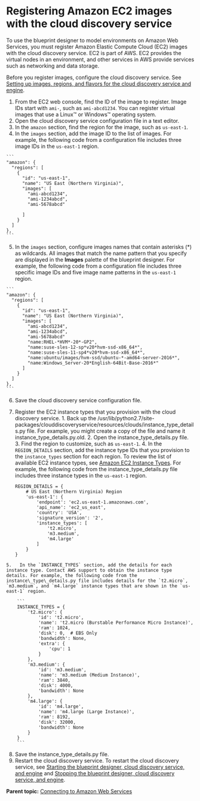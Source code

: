# Registering Amazon EC2 images with the cloud discovery service

To use the blueprint designer to model environments on Amazon Web Services, you must register Amazon Elastic Compute Cloud \(EC2\) images with the cloud discovery service. EC2 is part of AWS. EC2 provides the virtual nodes in an environment, and other services in AWS provide services such as networking and data storage.

Before you register images, configure the cloud discovery service. See [Setting up images, regions, and flavors for the cloud discovery service and engine](../../com.ibm.udeploy.doc/topics/cds_configure.md).

1.   From the EC2 web console, find the ID of the image to register. Image IDs start with `ami-`, such as `ami-abcd1234`. You can register virtual images that use a Linux™ or Windows™ operating system.
2.   Open the cloud discovery service configuration file in a text editor. 
3.   In the `amazon` section, find the region for the image, such as `us-east-1`. 
4.   In the `images` section, add the image ID to the list of images. For example, the following code from a configuration file includes three image IDs in the `us-east-1` region.

    ```
    "amazon": {
      "regions": [
        {
          "id": "us-east-1",
          "name": "US East (Northern Virginia)",
          "images": [
            "ami-abcd1234",
            "ami-1234abcd",
            "ami-5678abcd"
    
          ]
        }
      ]
    },
    ```

5.   In the `images` section, configure images names that contain asterisks \(\*\) as wildcards. All images that match the name pattern that you specify are displayed in the **Images** palette of the blueprint designer. For example, the following code from a configuration file includes three specific image IDs and five image name patterns in the `us-east-1` region.

    ```
    "amazon": {
      "regions": [
        {
          "id": "us-east-1",
          "name": "US East (Northern Virginia)",
          "images": [
            "ami-abcd1234",
            "ami-1234abcd",
            "ami-5678abcd"
            "name:RHEL-*HVM*-20*-GP2",
            "name:suse-sles-12-sp*v20*hvm-ssd-x86_64*",
            "name:suse-sles-11-sp4*v20*hvm-ssd-x86_64*",
            "name:ubuntu/images/hvm-ssd/ubuntu-*-amd64-server-2016*",
            "name:Windows_Server-20*English-64Bit-Base-2016*"
          ]
        }
      ]
    },
    ```

6.   Save the cloud discovery service configuration file. 
7.   Register the EC2 instance types that you provision with the cloud discovery service. 
    1.   Back up the /usr/lib/python2.7/site-packages/clouddiscoveryservice/resources/clouds/instance\_type\_details.py file. For example, you might create a copy of the file and name it instance\_type\_details.py.old.
    2.   Open the instance\_type\_details.py file. 
    3.   Find the region to customize, such as `us-east-1`. 
    4.   In the `REGION_DETAILS` section, add the instance type IDs that you provision to the `instance_types` section for each region. To review the list of available EC2 instance types, see [Amazon EC2 Instance Types](https://aws.amazon.com/ec2/instance-types/). For example, the following code from the instance\_type\_details.py file includes three instance types in the `us-east-1` region.

        ```
        REGION_DETAILS = {
            # US East (Northern Virginia) Region
            'us-east-1': {
                'endpoint': 'ec2.us-east-1.amazonaws.com',
                'api_name': 'ec2_us_east',
                'country': 'USA',
                'signature_version': '2',
                'instance_types': [
                    't2.micro',
                    'm3.medium',
                    'm4.large'   
                ]
            }
        }
        ```

    5.   In the `INSTANCE_TYPES` section, add the details for each instance type. Contact AWS support to obtain the instance type details. For example, the following code from the instance\_type\_details.py file includes details for the `t2.micro`, `m3.medium`, and `m4.large` instance types that are shown in the `us-east-1` region.

        ```
        INSTANCE_TYPES = {
            't2.micro': {
                'id': 't2.micro',
                'name': 't2.micro (Burstable Performance Micro Instance)',
                'ram': 1024,
                'disk': 0,  # EBS Only
                'bandwidth': None,
                'extra': {
                    'cpu': 1
                }
            },
            'm3.medium': {
                'id': 'm3.medium',
                'name': 'm3.medium (Medium Instance)',
                'ram': 3840,
                'disk': 4000,
                'bandwidth': None
            },
            'm4.large': {
                'id': 'm4.large',
                'name': 'm4.large (Large Instance)',
                'ram': 8192,
                'disk': 32000,
                'bandwidth': None
            }
        }
        ```

8.   Save the instance\_type\_details.py file. 
9.   Restart the cloud discovery service. To restart the cloud discovery service, see [Starting the blueprint designer, cloud discovery service, and engine](../../com.ibm.udeploy.install.doc/topics/start_patterns.md) and [Stopping the blueprint designer, cloud discovery service, and engine](../../com.ibm.udeploy.install.doc/topics/stop_patterns.md).

**Parent topic:** [Connecting to Amazon Web Services](../../com.ibm.edt.doc/topics/cloud_connect_amazon.md)

